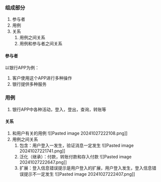 ### 组成部分
1. 参与者
2. 用例
3. 关系
	1. 用例之间关系
	2. 用例和参与者之间关系

#### 参与者
以银行APP为例：
1. 客户使用这个APP进行多种操作
2. 银行提供多种服务

### 用例
1. 银行APP中各种活动，登入，登出，查询，转账等

#### 关系
1. 和用户有关的用例
![[Pasted image 20241027222108.png]]
3. 用例之间关系
	1. 包含：用户登入一发生，验证消息一定发生
	![[Pasted image 20241027221741.png]]
	1.  泛化（继承）：付款，转账付款和存入付款
	![[Pasted image 20241027222647.png]]
	3.  扩展：登入信息错误提示是用户登入的扩展，用户登入发生，登入信息错误提示不一定发生
	![[Pasted image 20241027222407.png]]